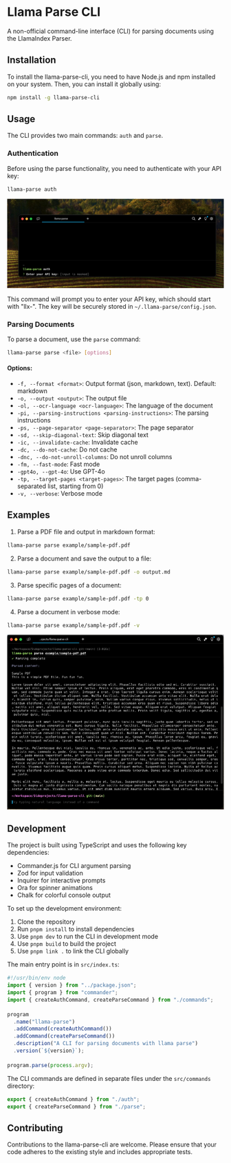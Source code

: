 # Llama Parse CLI

A non-official command-line interface (CLI) for parsing documents using the LlamaIndex Parser.

## Installation

To install the llama-parse-cli, you need to have Node.js and npm installed on your system. Then, you can install it globally using:

```sh
npm install -g llama-parse-cli
```

## Usage

The CLI provides two main commands: `auth` and `parse`.

### Authentication

Before using the parse functionality, you need to authenticate with your API key:

```sh
llama-parse auth
```

<img src="./screenshots/add-auth.png" />

This command will prompt you to enter your API key, which should start with "llx-". The key will be securely stored in `~/.llama-parse/config.json`.

### Parsing Documents

To parse a document, use the `parse` command:

```sh
llama-parse parse <file> [options]
```

#### Options:

- `-f, --format <format>`: Output format (json, markdown, text). Default: markdown
- `-o, --output <output>`: The output file
- `-ol, --ocr-language <ocr-language>`: The language of the document
- `-pi, --parsing-instructions <parsing-instructions>`: The parsing instructions
- `-ps, --page-separator <page-separator>`: The page separator
- `-sd, --skip-diagonal-text`: Skip diagonal text
- `-ic, --invalidate-cache`: Invalidate cache
- `-dc, --do-not-cache`: Do not cache
- `-dnc, --do-not-unroll-columns`: Do not unroll columns
- `-fm, --fast-mode`: Fast mode
- `-gpt4o, --gpt-4o`: Use GPT-4o
- `-tp, --target-pages <target-pages>`: The target pages (comma-separated list, starting from 0)
- `-v, --verbose`: Verbose mode

## Examples

1. Parse a PDF file and output in markdown format:
```sh
llama-parse parse example/sample-pdf.pdf
```

2. Parse a document and save the output to a file:
```sh
llama-parse parse example/sample-pdf.pdf -o output.md
```

3. Parse specific pages of a document:
```sh
llama-parse parse example/sample-pdf.pdf -tp 0
```

4. Parse a document in verbose mode:
```sh
llama-parse parse example/sample-pdf.pdf -v
```

<img src="./screenshots/parse-file.png" />

## Development

The project is built using TypeScript and uses the following key dependencies:

- Commander.js for CLI argument parsing
- Zod for input validation
- Inquirer for interactive prompts
- Ora for spinner animations
- Chalk for colorful console output

To set up the development environment:

1. Clone the repository
2. Run `pnpm install` to install dependencies
3. Use `pnpm dev` to run the CLI in development mode
4. Use `pnpm build` to build the project
5. Use `pnpm link .` to link the CLI globally

The main entry point is in `src/index.ts`:

```ts
#!/usr/bin/env node
import { version } from "../package.json";
import { program } from "commander";
import { createAuthCommand, createParseCommand } from "./commands";

program
  .name("llama-parse")
  .addCommand(createAuthCommand())
  .addCommand(createParseCommand())
  .description("A CLI for parsing documents with llama parse")
  .version(`${version}`);

program.parse(process.argv);
```

The CLI commands are defined in separate files under the `src/commands` directory:

```ts
export { createAuthCommand } from "./auth";
export { createParseCommand } from "./parse";
```

## Contributing

Contributions to the llama-parse-cli are welcome. Please ensure that your code adheres to the existing style and includes appropriate tests.
